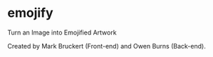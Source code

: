 # emojify
 Turn an Image into Emojified Artwork
 
 Created by Mark Bruckert (Front-end) and Owen Burns (Back-end).
